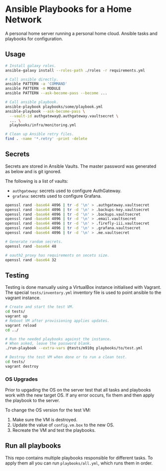 # Ansible Playbooks for a Home Network
A personal home server running a personal home cloud.
Ansible tasks and playbooks for configuration.


## Usage
```bash
# Install galaxy roles.
ansible-galaxy install --roles-path ./roles -r requirements.yml

# Call ansible directly.
ansible PATTERN -a 'COMMAND'
ansible PATTERN -m MODULE
ansible PATTERN --ask-become-pass --become ...

# Call ansible playbook.
ansible-playbook playbooks/some/playbook.yml
ansible-playbook --ask-become-pass \
  --vault-id authgateway@.authgateway.vaultsecret \
  ... \
  playbooks/infra/monitoring.yml

# Clean up Ansible retry files.
find . -name '*.retry' -print -delete
```


## Secrets
Secrets are stored in Ansible Vaults.
The master password was generated as below and is git ignored.

The following is a list of vaults:

  * `authgateway`: secrets used to configure AuthGateway.
  * `grafana`: secrets used to configure Grafana.

```bash
openssl rand -base64 4096 | tr -d '\n' > .authgateway.vaultsecret
openssl rand -base64 4096 | tr -d '\n' > .backups-key.vaultsecret
openssl rand -base64 4096 | tr -d '\n' > .backups.vaultsecret
openssl rand -base64 4096 | tr -d '\n' > .email.vaultsecret
openssl rand -base64 4096 | tr -d '\n' > .firefly-iii.vaultsecret
openssl rand -base64 4096 | tr -d '\n' > .grafana.vaultsecret
openssl rand -base64 4096 | tr -d '\n' > .me.vaultsecret

# Generate random secrets.
openssl rand -base64 48

# oauth2_proxy has requirements on secets size.
openssl rand -base64 32
```


## Testing
Testing is done manually using a VirtualBox instance initialised with Vagrant.
The special `tests/inventory.yml` inventory file is used to point ansible to the vagrant instance.

```bash
# Create and start the test VM.
cd tests/
vagrant up
# Reboot VM after provisioning applies updates.
vagrant reload
cd ../

# Run the needed playbooks against the instance.
# When asked, leave the password blank.
./run-playbook --extra-vars @tests/m910q playbooks/to/test.yml

# Destroy the test VM when done or to run a clean test.
cd tests/
vagrant destroy
```

### OS Upgrades
Prior to upgading the OS on the server test that all tasks and
playbooks work with the new target OS.
If any error occurs, fix them and then apply the playbook to the server.

To change the OS version for the test VM:

  1. Make sure the VM is destroyed.
  2. Update the value of `config.vm.box` to the new OS.
  3. Recreate the VM and test the playbooks.


## Run all playbooks
This repo contains multiple playbooks responsible for different tasks.
To apply them all you can run `playbooks/all.yml`, which runs them in order.
